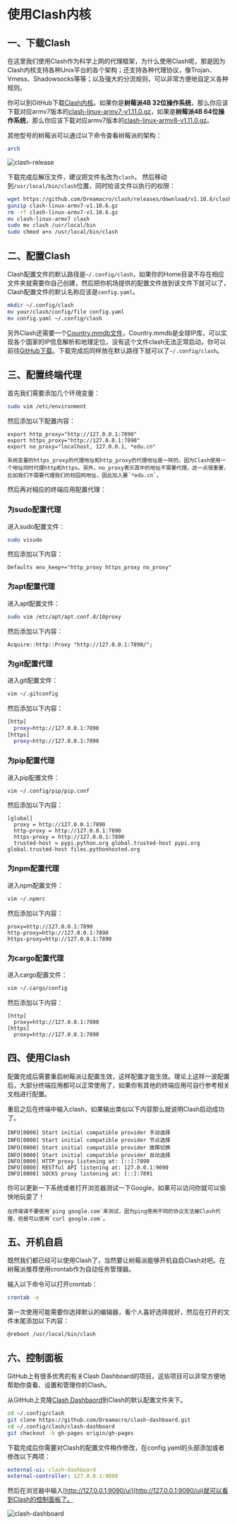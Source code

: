 # 使用Clash内核

## 一、下载Clash

在这里我们使用Clash作为科学上网的代理框架，为什么使用Clash呢，那是因为Clash内核支持各种Unix平台的各个架构；还支持各种代理协议，像Trojan、Vmess、Shadowsocks等等；以及强大的分流规则，可以非常方便地自定义各种规则。

你可以到GitHub下载[Clash内核](https://github.com/Dreamacro/clash/releases)。如果你是**树莓派4B 32位操作系统**，那么你应该下载对应armv7版本的[clash-linux-armv7-v1.11.0.gz](https://github.com/Dreamacro/clash/releases/download/v1.11.0/clash-linux-armv7-v1.11.0.gz)，如果是**树莓派4B 64位操作系统**，那么你应该下载对应armv7版本的[clash-linux-armv8-v1.11.0.gz](https://github.com/Dreamacro/clash/releases/download/v1.11.0/clash-linux-armv8-v1.11.0.gz)。

其他型号的树莓派可以通过以下命令查看树莓派的架构：

```bash
arch
```

![clash-release](images/clash-release.png)

下载完成后解压文件，建议把文件名改为`clash`， 然后移动到`/usr/local/bin/clash`位置，同时给该文件以执行的权限：

```bash
wget https://github.com/Dreamacro/clash/releases/download/v1.10.6/clash-linux-armv7-v1.10.6.gz
gunzip clash-linux-armv7-v1.10.6.gz
rm -rf clash-linux-armv7-v1.10.6.gz
mv clash-linux-armv7 clash
sudo mv clash /usr/local/bin
sudo chmod a+x /usr/local/bin/clash
```

## 二、配置Clash

Clash配置文件的默认路径是`~/.config/clash`，如果你的Home目录不存在相应文件夹就需要你自己创建，然后把你机场提供的配置文件放到该文件下就可以了，Clash配置文件的默认名称应该是`config.yaml`。

```bash
mkdir ~/.config/clash
mv your/clash/config/file config.yaml
mv config.yaml ~/.config/clash
```

另外Clash还需要一个[Country.mmdb文件](data/Country.mmdb)，Country.mmdb是全球IP库，可以实现各个国家的IP信息解析和地理定位，没有这个文件clash无法正常启动，你可以前往[GitHub下载](https://github.com/SukkaW/Koolshare-Clash/blob/master/koolclash/koolclash/config/Country.mmdb)。下载完成后同样放在默认路径下就可以了`~/.config/clash`。

## 三、配置终端代理

首先我们需要添加几个环境变量：

```bash
sudo vim /etc/environment
```

然后添加以下配置内容：

```
export http_proxy="http://127.0.0.1:7890"
export https_proxy="http://127.0.0.1:7890"
export no_proxy="localhost, 127.0.0.1, *edu.cn"
```

```admonish warning
系统变量的https_proxy的代理地址和http_proxy的代理地址是一样的，因为Clash使用一个地址同时代理http和https。另外，no_proxy表示其中的地址不需要代理，这一点很重要，比如我们不需要代理我们的校园网地址，因此加入要`*edu.cn`。
```

然后再对相应的终端应用配置代理：

### 为sudo配置代理

进入sudo配置文件：

```bash
sudo visudo
```

然后添加以下内容：

```
Defaults env_keep+="http_proxy https_proxy no_proxy"
```

### 为apt配置代理

进入apt配置文件：

```bash
sudo vim /etc/apt/apt.conf.d/10proxy
```

然后添加以下内容：

```
Acquire::http::Proxy "http://127.0.0.1:7890/";
```

### 为git配置代理

进入git配置文件：

```bash
vim ~/.gitconfig
```

然后添加以下内容：

```bash
[http]
  proxy=http://127.0.0.1:7890
[https]
  proxy=http://127.0.0.1:7890
```

### 为pip配置代理

进入pip配置文件：

```bash
vim ~/.config/pip/pip.conf
```

然后添加以下内容：

```
[global]
  proxy = http://127.0.0.1:7890
  http-proxy = http://127.0.0.1:7890
  https-proxy = http://127.0.0.1:7890
  trusted-host = pypi.python.org global.trusted-host pypi.org global.trusted-host files.pythonhosted.org
```

### 为npm配置代理

进入npm配置文件：

```bash
vim ~/.npmrc
```

然后添加以下内容：

```
proxy=http://127.0.0.1:7890
http-proxy=http://127.0.0.1:7890
https-proxy=http://127.0.0.1:7890
```

### 为cargo配置代理

进入cargo配置文件：

```bash
vim ~/.cargo/config
```

然后添加以下内容：

```
[http]
  proxy=http://127.0.0.1:7890
[https]
  proxy=http://127.0.0.1:7890
```

## 四、使用Clash

配置完成后需要重启树莓派让配置生效，这样配置才能生效。理论上这样一波配置后，大部分终端应用都可以正常使用了，如果你有其他的终端应用可自行参考相关文档进行配置。

重启之后在终端中输入clash，如果输出类似以下内容那么就说明Clash启动成功了。

```
INFO[0000] Start initial compatible provider 手动选择
INFO[0000] Start initial compatible provider 节点选择
INFO[0000] Start initial compatible provider 故障切换
INFO[0000] Start initial compatible provider 自动选择
INFO[0000] HTTP proxy listening at: [::]:7890
INFO[0000] RESTful API listening at: 127.0.0.1:9090
INFO[0000] SOCKS proxy listening at: [::]:7891
```

你可以更新一下系统或者打开浏览器测试一下Google，如果可以访问你就可以愉快地玩耍了！

```admonish warning
在终端请不要使用`ping google.com`来测试，因为ping使用不同的协议无法被Clash代理，但是可以使用`curl google.com`。
```

## 五、开机自启

既然我们都已经可以使用Clash了，当然要让树莓派能够开机自启Clash对吧。在树莓派推荐使用crontab作为自动任务管理器。

输入以下命令可以打开crontab：

```bash
crontab -e
```

第一次使用可能需要你选择默认的编辑器，看个人喜好选择就好，然后在打开的文件末尾添加以下内容：

```
@reboot /usr/local/bin/clash
```

## 六、控制面板

GitHub上有很多优秀的有关Clash Dashboard的项目，这些项目可以非常方便地帮助你查看、设置和管理你的Clash。

从GitHub上克隆[Clash Dashbaord](https://github.com/Dreamacro/clash-dashboard.git)到Clash的默认配置文件夹下。

```bash
cd ~/.config/clash
git clone https://github.com/Dreamacro/clash-dashboard.git
cd ~/.config/clash/clash-dashboard
git checkout -b gh-pages origin/gh-pages
```

下载完成后你需要对Clash的配置文件稍作修改，在config.yaml的头部添加或者修改以下两项：

```config.yaml
external-ui: clash-dashboard
external-controller: 127.0.0.1:9090
```

然后在浏览器中输入[http://127.0.0.1:9090/ui](http://127.0.0.1:9090/ui)就可以看到Clash的控制面板了。

![clash-dashboard](images/clash-dashboard.png)

